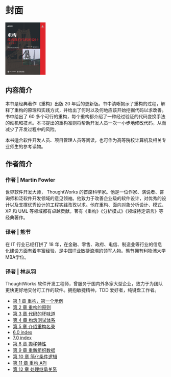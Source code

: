 # 封面

<img src="./cover.jpg" style="width: 25%" />

## 内容简介

本书是经典著作《重构》出版 20 年后的更新版。书中清晰揭示了重构的过程，解释了重构的原理和实践方式，并给出了何时以及何地应该开始挖掘代码以求改善。书中给出了 60 多个可行的重构，每个重构都介绍了一种经过验证的代码变换手法的动机和技术。本书提出的重构准则将帮助开发人员一次一小步地修改代码，从而减少了开发过程中的风险。

本书适合软件开发人员、项目管理人员等阅读，也可作为高等院校计算机及相关专业师生的参考读物。

## 作者简介

### 作者 | Martin Fowler

世界软件开发大师， ThoughtWorks 的首席科学家。他是一位作家、演说者、咨询师和泛软件开发领域的意见领袖。他致力于改善企业级的软件设计，对优秀的设计以及支撑优秀设计的工程实践孜孜以求。他在重构、面向对象分析设计、模式、 XP 和 UML 等领域都有卓越贡献。著有《重构》《分析模式》《领域特定语言》等经典著作。

### 译者 | 熊节

在 IT 行业已经打拼了 18 年，在金融、零售、政府、电信、制造业等行业的信息化建设方面有着丰富经验，是中国IT业敏捷浪潮的领军人物。熊节拥有利物浦大学MBA学位。

### 译者 | 林从羽

ThoughtWorks 软件开发工程师，曾服务于国内外多家大型企业，致力于为团队更快更好地交付可工作的软件。拥抱敏捷精神，TDD 爱好者，纯键盘工作者。

- [第 1 章 重构，第一个示例](第%201%20章%20重构，第一个示例/第%201%20章%20重构，第一个示例.md)
- [第 2 章 重构的原则](第%202%20章%20重构的原则/第%202%20章%20重构的原则.md)
- [第 3 章 代码的坏味道](第%203%20章%20代码的坏味道/第%203%20章%20代码的坏味道.md)
- [第 4 章 构筑测试体系](第%204%20章%20构筑测试体系.md)
- [第 5 章 介绍重构名录](第%205%20章%20介绍重构名录.md)
- [6.0 index](第%206%20章%20第一组重构/6.0%20index.md)
- [7.0 index](第%207%20章%20封装/7.0%20index.md)
- [第 8 章 搬移特性](第%208%20章%20搬移特性/ch8.md)
- [第 9 章 重新组织数据](ch9.md)
- [第 10 章 简化条件逻辑](ch10.md)
- [第 11 章 重构 API](ch11.md)
- [第 12 章 处理继承关系](ch12.md)

